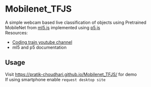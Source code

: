 # Mobilenet_TFJS
A simple webcam based live classification of objects using Pretrained MobileNet from 
<a href='https://ml5js.org/'>ml5.js</a> implemented using <a href='https://p5js.org/'>p5.js</a><br>
Resources:
- <a href='https://www.youtube.com/user/shiffman'>Coding train youtube channel</a>
- ml5 and p5 documentation
## Usage
Visit https://pratik-choudhari.github.io/Mobilenet_TFJS/ for demo<br>
If using smartphone enable `request desktop site`

